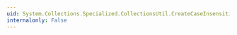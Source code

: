 ```yaml
---
uid: System.Collections.Specialized.CollectionsUtil.CreateCaseInsensitiveHashtable(System.Collections.IDictionary)
internalonly: False
---
```


